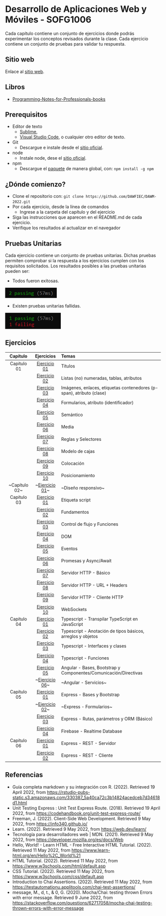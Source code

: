 # Desarrollo de Aplicaciones Web y Móviles - SOFG1006

Cada capítulo contiene un conjunto de ejercicios donde podrás experimentar los conceptos revisados durante la clase. Cada ejercicio contiene un conjunto de pruebas para validar tu respuesta.

## Sitio web

Enlace al [sitio web](https://dawfiec.github.io/DAWM-2022/).

## Libros

*  [Programming-Notes-for-Professionals-books](https://github.com/bao-vn/Programming-Notes-for-Professionals-books/tree/master/GoalKicker)

## Prerequisitos

* Editor de texto 
	- [Sublime](https://www.sublimetext.com/3),
	- [Visual Studio Code](https://code.visualstudio.com/download), o cualquier otro editor de texto.
* Git
	- Descargue e instale desde el [sitio oficial](https://git-scm.com/downloads).
* node
	- Instale node, dese el [sitio oficial](https://nodejs.org/es/download/).
* npm
	- Descargue el [paquete](https://www.npmjs.com/package/download) de manera global, con: `npm install -g npm` 


## ¿Dónde comienzo?

* Clone el repositorio con: `git clone https://github.com/DAWFIEC/DAWM-2022.git`
* Por cada ejercicio, desde la línea de comandos
	+ Ingrese a la carpeta del capítulo y del ejercicio
* Siga las instrucciones que aparecen en el README.md de cada ejercicio.
* Verifique los resultados al actualizar en el navegador

## Pruebas Unitarias

Cada ejercicio contiene un conjunto de pruebas unitarias. Dichas pruebas permiten comprobar si la respuesta a los ejercicios cumplen con los requisitos solicitados. Los resultados posibles a las pruebas unitarias pueden ser: 

* Todos fueron exitosas.

![image info](images/exito.png)

* Existen pruebas unitarias fallidas.

![image info](images/fallo.png) 

## Ejercicios

| Capítulo      | Ejercicios                                        | Temas    |
| :-----------: | :-----------------------------------------------: | :------- |
| Capítulo 01   | [Ejercicio 01](Capítulo%2001/ejercicio01)         | Títulos  |
| 			    | [Ejercicio 02](Capítulo%2001/ejercicio02)         | Listas (no) numeradas, tablas, atributos   |
| 			    | [Ejercicio 03](Capítulo%2001/ejercicio03)         | Imágenes, enlaces, etiquetas contenedores (p-span), atributo (clase) |
| 			    | [Ejercicio 04](Capítulo%2001/ejercicio04)         | Formularios, atributo (identificador) |
| 			    | [Ejercicio 05](Capítulo%2001/ejercicio05)         | Semántico |
| 			    | [Ejercicio 06](Capítulo%2001/ejercicio06)         | Media |
| 			    | [Ejercicio 07](Capítulo%2001/ejercicio07)         | Reglas y Selectores |
| 			    | [Ejercicio 08](Capítulo%2001/ejercicio08)         | Modelo de cajas |
| 			    | [Ejercicio 09](Capítulo%2001/ejercicio09)         | Colocación |
| 			    | [Ejercicio 10](Capítulo%2001/ejercicio10)         | Posicionamiento |
| ~Capítulo 02~   | ~[Ejercicio 01](Capítulo%2002/ejercicio01)~         | ~Diseño responsivo~  |
| Capítulo 03   | [Ejercicio 01](Capítulo%2003/ejercicio01)         | Etiqueta script  |
| 				| [Ejercicio 02](Capítulo%2003/ejercicio02)         | Fundamentos  |
|               | [Ejercicio 03](Capítulo%2003/ejercicio03)         | Control de flujo y Funciones  |
| 				| [Ejercicio 04](Capítulo%2003/ejercicio04)         | DOM  |
| 				| [Ejercicio 05](Capítulo%2003/ejercicio05)         | Eventos |
| 				| [Ejercicio 06](Capítulo%2003/ejercicio06)         | Promesas y Async/Await  |
| 				| [Ejercicio 07](Capítulo%2003/ejercicio07)         | Servidor HTTP - Básico  |
| 				| [Ejercicio 08](Capítulo%2003/ejercicio08)         | Servidor HTTP - URL + Headers   |
| 				| [Ejercicio 09](Capítulo%2003/ejercicio09)         | Servidor HTTP - Cliente HTTP  |
| 				| [Ejercicio 10](Capítulo%2003/ejercicio10)         | WebSockets  |
| Capítulo 04   | [Ejercicio 01](Capítulo%2004/ejercicio01)         | Typescript - Transpilar TypeScript en JavaScript |
| 				| [Ejercicio 02](Capítulo%2004/ejercicio02)         | Typescript - Anotación de tipos básicos, arreglos y objetos |
| 				| [Ejercicio 03](Capítulo%2004/ejercicio03)         | Typescript - Interfaces y clases |
| 				| [Ejercicio 04](Capítulo%2004/ejercicio04)         | Typescript - Funciones |
| 				| [Ejercicio 05](Capítulo%2004/ejercicio05)         | Angular - Bases, Bootstrap y Componentes/Comunicación/Directivas |
| 				| ~[Ejercicio 06](Capítulo%2004/ejercicio06)~         | ~Angular - Servicios~ |
| Capítulo 05   | [Ejercicio 01](Capítulo%2005/ejercicio01)         | Express - Bases y Bootstrap |
|               | ~[Ejercicio 02](Capítulo%2005/ejercicio02)~       | ~Express - Formularios~ |
|               | [Ejercicio 03](Capítulo%2005/ejercicio03)         | Express - Rutas, parámetros y ORM (Básico) |
|               | [Ejercicio 04](Capítulo%2005/ejercicio04)         | Firebase - Realtime Database |
| Capítulo 06   | [Ejercicio 01](Capítulo%2006/ejercicio01)         | Express - REST - Servidor |
|               | [Ejercicio 02](Capítulo%2006/ejercicio02)         | Express - REST - Cliente |

## Referencias 

* Guía completa markdown y su integración con R. (2022). Retrieved 19 April 2022, from https://rstudio-pubs-static.s3.amazonaws.com/330387_5a40ca72c3b14824acedceb7d34618d1.html
* Unit Testing Express : Unit Test Express Route. (2018). Retrieved 19 April 2022, from https://codehandbook.org/unit-test-express-route/
* Freeman, J. (2022). Client-Side Web Development. Retrieved 9 May 2022, from https://info340.github.io/
* Learn. (2022). Retrieved 9 May 2022, from https://web.dev/learn/
* Tecnología para desarrolladores web | MDN. (2021). Retrieved 9 May 2022, from https://developer.mozilla.org/es/docs/Web
* Hello, World! - Learn HTML - Free Interactive HTML Tutorial. (2022). Retrieved 11 May 2022, from https://www.learn-html.org/en/Hello%2C_World%21
* HTML Tutorial. (2022). Retrieved 11 May 2022, from https://www.w3schools.com/html/default.asp
* CSS Tutorial. (2022). Retrieved 11 May 2022, from https://www.w3schools.com/css/default.asp
* Introduction to Chai Assertions. (2022). Retrieved 11 May 2022, from https://testautomationu.applitools.com/chai-test-assertions/
* message, M., d, t., & 0, G. (2020). Mocha/Chai: testing thrown Errors with error message. Retrieved 9 June 2022, from https://stackoverflow.com/questions/62717058/mocha-chai-testing-thrown-errors-with-error-message